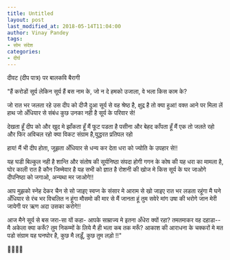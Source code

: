 ```yaml
---
title: Untitled
layout: post
last_modified_at: 2018-05-14T11:04:00
author: Vinay Pandey
tags:
- सोम संदेश
categories:
- दीर्घ
---
```

दीवट (दीप पात्र) पर बालकवि बैरागी


"हैं करोडों सूर्य लेकिन सूर्य हैं बस नाम के,
जो न दे हमको उजाला, वे भला किस काम के?

जो रात भर जलता रहे उस दीप को दीजै दु‍आ
सूर्य से वह श्रेष्ठ है, क्षुद्र है तो क्या हुआ!
वक्त आने पर मिला लें हाथ जो अँधियार से
संबंध कुछ उनका नही है सूर्य के परिवार से!

देखता हूँ दीप को और खुद मे झाँकता हूँ मैं
फूट पडता है पसीना और बेहद काँपता हूँ मैं
एक तो जलते रहो और फिर अविचल रहो
क्या विकट संग्राम है,युद्धरत प्रतिपल रहो

हाय! मैं भी दीप होता, जूझता अँधियार से
धन्य कर देता धरा को ज्योति के उपहार से!!

यह घडी बिल्कुल नही है शान्ति और संतोष की
सूर्यनिष्ठा संपदा होगी गगन के कोष की
यह धरा का मामला है, घोर काली रात है
कौन जिम्मेवार है यह सभी को ज्ञात है
रोशनी की खोज मे किस सूर्य के घर जाओगे
दीपनिष्ठा को जगाओ, अन्यथा मर जाओगे!!

आप मुझको स्नेह देकर चैन से सो जाइए
स्वप्न के संसार मे आराम से खो जाइए
रात भर लडता रहूंगा मै घने अँधियार से
रंच भर विचलित न हूंगा मौसमो की मार से
मैं जानता हूं तुम सवेरे मांग उषा की भरोगे
जान मेरी जायेगी पर ऋण अदा उसका करोगे!!

आज मैने सूर्य से बस जरा-सा यों कहा-
आपके साम्राज्य मे इतना अँधेरा क्यों रहा?
तमतमाकर वह दहाडा--मै अकेला क्या करूँ?
तुम निकम्मों के लिये मै ही भला कब तक मरूँ?
आकाश की आराधना के चक्करों मे मत पडो
संग्राम यह घनघोर है, कुछ मै लड़ूँ, कुछ तुम लड़ो !!"

🙏🌷🌷🙏


